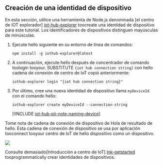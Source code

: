 ## <a name="create-a-device-identity"></a>Creación de una identidad de dispositivo

En esta sección, utilice una herramienta de Node.js denominada [el centro de IOT explorador] [ iot-hub-explorer] toocreate una identidad de dispositivo para este tutorial. Los identificadores de dispositivos distinguen mayúsculas de minúsculas.

1. Ejecute hello siguiente en su entorno de línea de comandos:

    `npm install -g iothub-explorer@latest`

1. A continuación, ejecute hello después de concentrador de comando toologin tooyour. SUBSTITUTE `{iot hub connection string}` con hello cadena de conexión de centro de IoT copió anteriormente:

    `iothub-explorer login "{iot hub connection string}"`

1. Por último, cree una nueva identidad de dispositivo llama `myDeviceId` con el comando hello:

    `iothub-explorer create myDeviceId --connection-string`

   [!INCLUDE [iot-hub-pii-note-naming-device](iot-hub-pii-note-naming-device.md)]

Tome nota de cadena de conexión de dispositivo de Hola de resultado de hello. Esta cadena de conexión de dispositivo se usa por aplicación tooconnect tooyour centro de IoT de hello dispositivo como un dispositivo.

![][img-identity]

Consulte demasiado[Introducción a centro de IoT] [ lnk-getstarted] tooprogrammatically crear identidades de dispositivos.

<!-- images and links -->
[img-identity]: media/iot-hub-get-started-create-device-identity/devidentity.png

[iot-hub-explorer]: https://github.com/Azure/iothub-explorer/blob/master/readme.md

[lnk-getstarted]: ../articles/iot-hub/iot-hub-csharp-csharp-getstarted.md

